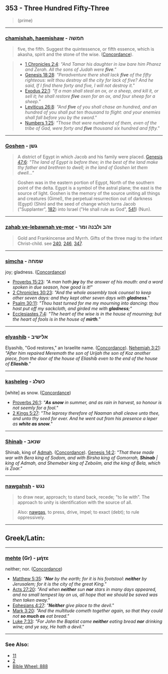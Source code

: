## 353 - Three Hundred Fifty-Three
> (prime)

---

### [chamishah, haemishaw](/keys/ChMShH) - חמשה
> five, the fifth. Suggest the quintessence, or fifth essence, which is akasha, spirit and the stone of the wise. ([Concordance](https://biblehub.com/hebrew/chamishshah_2568.htm)).

> - [1 Chronicles 2:4](https://biblehub.com/1_chronicles/2-4.htm): *"And Tamar his daughter in law bare him Pharez and Zerah. All the sons of Judah were **five**."*
> - [Genesis 18:28](https://biblehub.com/genesis/18-28.htm): *"Peradventure there shall lack **five** of the fifty righteous: wilt thou destroy all the city for lack of five? And he said, If I find there forty and five, I will not destroy it."*
> - [Exodus 22:1](https://biblehub.com/exodus/22-1.htm): *"If a man shall steal an ox, or a sheep, and kill it, or sell it; he shall restore **five** oxen for an ox, and four sheep for a sheep."*
> - [Leviticus 26:8](https://biblehub.com/leviticus/26-8.htm): *"And **five** of you shall chase an hundred, and an hundred of you shall put ten thousand to flight: and your enemies shall fall before you by the sword."*
> - [Numbers 1:25](https://biblehub.com/numbers/1-25.htm): *"Those that were numbered of them, even of the tribe of Gad, were forty and **five** thousand six hundred and fifty."*


---

### [Goshen](/keys/GShN) - גשן
> A district of Egypt in which Jacob and his family were placed. [Genesis 47:6](http://biblehub.com/genesis/47-6.htm): *"The land of Egypt is before thee; in the best of the land make thy father and brethren to dwell; in the land of Goshen let them dwell..."*

> Goshen was in the eastern portion of Egypt, North of the southern point of the delta. Egypt is a symbol of the astral plane; the east is the source of light. Goshen is the memory of the source uniting all things and creatures (Gimel), the perpetual resurrection out of darkness (Egypt) (Shin) and the seed of change which turns Jacob ("Supplanter", [182](182)) into Israel ("He shall rule as God", [541](541)) (Nun).

---

### [zahab ve-lebawnah ve-mor](/keys/ZHB.VLBNH.VMR) - זהב ולבנה ומר
> Gold and Frankincense and Myrrh. Gifts of the three magi to the infant Christ-child. see [240](240), [246](246), [347](347).

---

### [simcha](/keys/ShMChH) - שמחה
joy; gladness. ([Concordance](https://biblehub.com/hebrew/simchah_8057.htm))

- [Proverbs 15:23](https://biblehub.com/proverbs/15-23.htm): *"A man hath **joy** by the answer of his mouth: and a word spoken in due season, how good is it!"*
- [2 Chronicles 30:23](https://biblehub.com/2_chronicles/30-23.htm): *"And the whole assembly took counsel to keep other seven days: and they kept other seven days with **gladness**."*
- [Psalm 30:11](https://biblehub.com/psalms/30-11.htm): *"Thou hast turned for me my mourning into dancing: thou hast put off my sackcloth, and girded me with **gladness**;"*
- [Ecclesiastes 7:4](https://biblehub.com/ecclesiastes/7-4.htm): *"The heart of the wise is in the house of mourning; but the heart of fools is in the house of **mirth**."*

---

### [elyashib](/keys/ALIShIB) - אלישיב
Elyashib, "God restores," an Israelite name. ([Concordance](https://biblehub.com/hebrew/475.htm)). [Nehemiah 3:21](https://biblehub.com/nehemiah/3-21.htm): *"After him repaired Meremoth the son of Urijah the son of Koz another piece, from the door of the house of Eliashib even to the end of the house of **Eliashib**."*

---

### [kasheleg](/keys/) - כשלג
[white] as snow. ([Concordance](https://biblehub.com/hebrew/kashsheleg_7950.htm))

- [Proverbs 26:1](https://biblehub.com/proverbs/26-1.htm): *"**As snow** in summer, and as rain in harvest, so honour is not seemly for a fool."*
- [2 Kings 5:27](https://biblehub.com/2_kings/5-27.htm): *"The leprosy therefore of Naaman shall cleave unto thee, and unto thy seed for ever. And he went out from his presence a leper as **white as snow**."*

---

### [Shinab](/keys/ShNAB) - שנאב
Shinab, king of [Admah](/keys/ADMH). ([Concordance](https://biblehub.com/hebrew/shinav_8134.htm)). [Genesis 14:2](https://biblehub.com/genesis/14-2.htm): *"That these made war with Bera king of Sodom, and with Birsha king of Gomorrah, **Shinab** | king of Admah, and Shemeber king of Zeboiim, and the king of Bela, which is Zoar."*

---

### [nawgahsh](/keys/NGSh) - נגש
> to draw near, approach; to stand back, recede; "to lie with". The approach to unity is identification with the source of all.

> Also: [nawgas](/keys/NGSh), to press, drive, impel; to exact (debt); to rule oppressively.

---

## Greek/Latin:

---

### [mehte](/greek?word=mhte) (Gr) - μήτε
neither; nor. ([Concordance](https://biblehub.com/greek/me_te_3383.htm))

- [Matthew 5:35](https://biblehub.com/text/matthew/5-35.htm): *"**Nor** by the earth; for it is his footstool: **neither** by Jerusalem; for it is the city of the great King."*
- [Acts 27:20](https://biblehub.com/text/acts/27-20.htm): *"And when **neither** sun **nor** stars in many days appeared, and no small tempest lay on us, all hope that we should be saved was then taken away."*
- [Ephesians 4:27](https://biblehub.com/text/ephesians/4-27.htm): *"**Neither** give place to the devil."*
- [Mark 3:20](https://biblehub.com/text/mark/3-20.htm): *"And the multitude cometh together again, so that they could not **so much as** eat bread."*
- [Luke 7:33](https://biblehub.com/text/luke/7-33.htm): *"For John the Baptist came **neither** eating bread **nor** drinking wine; and ye say, He hath a devil."*

---

### See Also:

- [11](11)
- [2](2)
- [Bible Wheel: 888](https://www.biblewheel.com//GR/GR_Database.php?SearchBy_Gematria=888)
